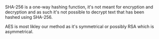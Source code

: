 SHA-256 is a one-way hashing function, it's not meant for encryption and decryption and as such it's not possible to decrypt text that has been hashed using SHA-256.

AES is most likley our method as it's symmetrical or possibly RSA which is asymmetrical.
